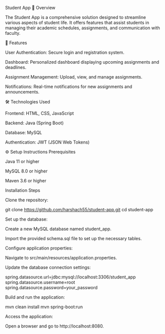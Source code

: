 Student App
📘 Overview

The Student App is a comprehensive solution designed to streamline various aspects of student life. It offers features that assist students in managing their academic schedules, assignments, and communication with faculty.

🚀 Features

User Authentication: Secure login and registration system.

Dashboard: Personalized dashboard displaying upcoming assignments and deadlines.

Assignment Management: Upload, view, and manage assignments.

Notifications: Real-time notifications for new assignments and announcements.

🛠️ Technologies Used

Frontend: HTML, CSS, JavaScript

Backend: Java (Spring Boot)

Database: MySQL

Authentication: JWT (JSON Web Tokens)

⚙️ Setup Instructions
Prerequisites

Java 11 or higher

MySQL 8.0 or higher

Maven 3.6 or higher

Installation Steps

Clone the repository:

git clone https://github.com/harshach55/student-app.git
cd student-app


Set up the database:

Create a new MySQL database named student_app.

Import the provided schema.sql file to set up the necessary tables.

Configure application properties:

Navigate to src/main/resources/application.properties.

Update the database connection settings:

spring.datasource.url=jdbc:mysql://localhost:3306/student_app
spring.datasource.username=root
spring.datasource.password=your_password


Build and run the application:

mvn clean install
mvn spring-boot:run


Access the application:

Open a browser and go to http://localhost:8080.

